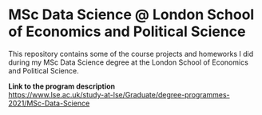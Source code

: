 # MSc Data Science @ London School of Economics and Political Science

This repository contains some of the course projects and homeworks I did during my MSc Data Science degree at the London School of Economics and Political Science.

**Link to the program description**  
https://www.lse.ac.uk/study-at-lse/Graduate/degree-programmes-2021/MSc-Data-Science
